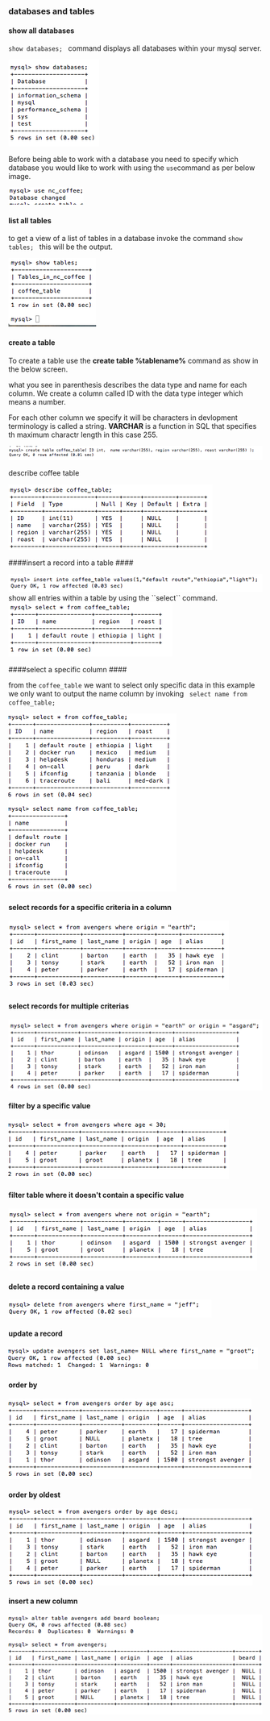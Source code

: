 ### databases and tables ###

#### show all databases ####

<code>show databases; </code> command displays all databases within your mysql server.

<img src="../sql/images/see-all-databases.png"/>

Before being able to work with a database you need to specify which database you would like to work with using the `use`command as per below image.

<img src="../sql/images/enter-database.png"/>

#### list all tables ####

to get a view of a list of tables in a database invoke the command <code>show tables; </code> this will be the output. 

<img src="../sql/images/show-all-tables.png"/>

#### create a table ####

To create a table use the **create table %tablename%** command as show in the below screen.

what you see in parenthesis describes the data type and name for each column. We create a column called ID with the data type integer which means a number. 

For each other column we specify it will be characters in devlopment terminology is called a string. **VARCHAR** is a function in SQL that specifies th maximum charactr length in this case 255.

<img src="../sql/images/create-new-table.png"/>

describe coffee table

<img src="../sql/images/describe-table.png"/>

####insert a record into a table ####

<img src="../sql/images/insert-new-record.png"/>
show all entries within a table by using the ``select`` command.

<img src="../sql/images/show-all-records.png"/>

####select a specific column ####

from the ``coffee_table`` we want to select only specific data in this example we only want to output the name column by invoking <code> select name from coffee_table; </code>

<img src="../sql/images/see-data-from-a-column.png"/>

#### select records for a specific criteria in a column ####



<img src="../sql/images/select-only-a-specific-criteria.png"/>

#### select records for multiple criterias ####

<img src="../sql/images/Select-records-multiple-criterias.png"/>

#### filter by a specific value ####

<img src="../sql/images/filter-table-by-a-value.png"/>

#### filter table where it doesn't contain a specific value ####

<img src="../sql/images/filter-table-not-containing.png"/>

#### delete a record containing a value ####

<img src="../sql/images/delete-a-record.png"/>

#### update a record  ####

<img src="../sql/images/update-record.png"/>

#### order by  ####

<img src="../sql/images/order-by-youngest.png"/>

#### order by oldest ####

<img src="../sql/images/order-by-oldest.png"/>

#### insert a new column ####

<img src="../sql/images/insert-a-new-column.png"/>







